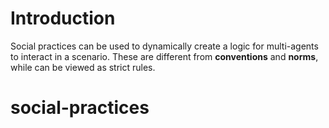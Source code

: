 # Introduction
Social practices can be used to dynamically create a logic for multi-agents to interact in a scenario. These are different from __conventions__ and **norms**, while can be viewed as strict rules.
# social-practices
